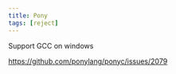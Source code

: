 ```yaml
---
title: Pony
tags: [reject]
---
```


Support GCC on windows

<https://github.com/ponylang/ponyc/issues/2079>
